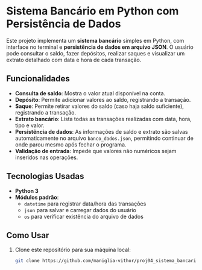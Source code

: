 # Sistema Bancário em Python com Persistência de Dados

Este projeto implementa um **sistema bancário** simples em Python, com interface no terminal e **persistência de dados em arquivo JSON**. O usuário pode consultar o saldo, fazer depósitos, realizar saques e visualizar um extrato detalhado com data e hora de cada transação.

##  Funcionalidades

- **Consulta de saldo**: Mostra o valor atual disponível na conta.
- **Depósito**: Permite adicionar valores ao saldo, registrando a transação.
- **Saque**: Permite retirar valores do saldo (caso haja saldo suficiente), registrando a transação.
- **Extrato bancário**: Lista todas as transações realizadas com data, hora, tipo e valor.
- **Persistência de dados**: As informações de saldo e extrato são salvas automaticamente no arquivo `banco_dados.json`, permitindo continuar de onde parou mesmo após fechar o programa.
- **Validação de entrada**: Impede que valores não numéricos sejam inseridos nas operações.

##  Tecnologias Usadas

- **Python 3**
- **Módulos padrão**:
  - `datetime` para registrar data/hora das transações
  - `json` para salvar e carregar dados do usuário
  - `os` para verificar existência do arquivo de dados

##  Como Usar

1. Clone este repositório para sua máquina local:

   ```bash
   git clone https://github.com/maniglia-vithor/proj04_sistema_bancario_pt02.git
